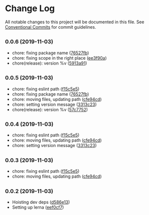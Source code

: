 # Change Log

All notable changes to this project will be documented in this file.
See [Conventional Commits](https://conventionalcommits.org) for commit guidelines.

## <small>0.0.6 (2019-11-03)</small>

* chore: fixing package name ([76527fb](https://github.com/eXigentCoder/dobby/commit/76527fb))
* chore: fixing scope in the right place ([ee3f90a](https://github.com/eXigentCoder/dobby/commit/ee3f90a))
* chore(release): version %v ([5913a91](https://github.com/eXigentCoder/dobby/commit/5913a91))





## <small>0.0.5 (2019-11-03)</small>

* chore: fixing eslint path ([f15c5e5](https://github.com/eXigentCoder/dobby/commit/f15c5e5))
* chore: fixing package name ([76527fb](https://github.com/eXigentCoder/dobby/commit/76527fb))
* chore: moving files, updating path ([cfe94cd](https://github.com/eXigentCoder/dobby/commit/cfe94cd))
* chore: setting version message ([3313c23](https://github.com/eXigentCoder/dobby/commit/3313c23))
* chore(release): version %v ([57c7752](https://github.com/eXigentCoder/dobby/commit/57c7752))





## <small>0.0.4 (2019-11-03)</small>

* chore: fixing eslint path ([f15c5e5](https://github.com/eXigentCoder/dobby/commit/f15c5e5))
* chore: moving files, updating path ([cfe94cd](https://github.com/eXigentCoder/dobby/commit/cfe94cd))
* chore: setting version message ([3313c23](https://github.com/eXigentCoder/dobby/commit/3313c23))





## <small>0.0.3 (2019-11-03)</small>

* chore: fixing eslint path ([f15c5e5](https://github.com/eXigentCoder/dobby/commit/f15c5e5))
* chore: moving files, updating path ([cfe94cd](https://github.com/eXigentCoder/dobby/commit/cfe94cd))





## <small>0.0.2 (2019-11-03)</small>

* Hoisting dev deps ([d586e13](https://github.com/eXigentCoder/dobby/commit/d586e13))
* Setting up lerna ([eef0cf7](https://github.com/eXigentCoder/dobby/commit/eef0cf7))
